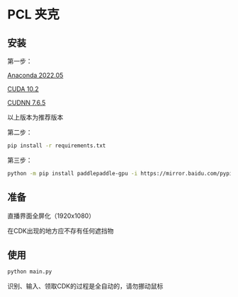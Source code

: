 # PCL 夹克

## 安装

第一步：

[Anaconda 2022.05](https://mirrors.tuna.tsinghua.edu.cn/anaconda/archive/?C=M&O=D)

[CUDA 10.2](https://developer.nvidia.com/cuda-10.2-download-archive)

[CUDNN 7.6.5](https://developer.nvidia.com/rdp/cudnn-archive)

以上版本为推荐版本

第二步：
```bash
pip install -r requirements.txt
```

第三步：
```bash
python -m pip install paddlepaddle-gpu -i https://mirror.baidu.com/pypi/simple
```

## 准备
直播界面全屏化（1920x1080）

在CDK出现的地方应不存有任何遮挡物

## 使用


```bash
python main.py
```

识别、输入、领取CDK的过程是全自动的，请勿挪动鼠标
